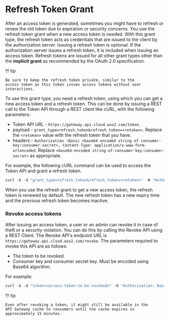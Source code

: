 # Refresh Token Grant

After an access token is generated, sometimes you might have to refresh
or renew the old token due to expiration or security concerns. You use
the refresh token grant when a new access token is needed. With this
grant type, the refresh token acts as credentials that are issued to the
client by the authorization server. Issuing a refresh token is optional.
If the authorization server issues a refresh token, it is included when
issuing an access token. Refresh tokens are issued for all other grant
types other than the **implicit grant** as recommended by the OAuth 2.0
specification.

!!! tip
    
    Be sure to keep the refresh token private, similar to the
    access token as this token issues access tokens without user
    interactions.
    

To use this grant type, you need a refresh token, using which you can
get a new access token and a refresh token. This can be done by issuing
a REST call to the Token API through a REST client like cURL, with the
following parameters:

-   Token API URL -
    `https://gateway.api.cloud.wso2.com/token`.
-   payload -
    `grant_type=refresh_token&refresh_token=<retoken>`. Replace the `<retoken>` value with the refresh token that you have.
-   headers -
    `Authorization :Basic <base64 encoded string of consumer-key:consumer-secret>, Content-Type: application/x-www-form-urlencoded`. Replace
    `<base64-encoded string-of-consumer-key:consumer-secret>` as appropriate.

For example, the following cURL command can be used to access the Token
API and grant a refresh token.

``` java
curl -k -d "grant_type=refresh_token&refresh_token=<retoken>" -H "Authorization: Basic SVpzSWk2SERiQjVlOFZLZFpBblVpX2ZaM2Y4YTpHbTBiSjZvV1Y4ZkM1T1FMTGxDNmpzbEFDVzhh" -H "Content-Type: application/x-www-form-urlencoded" https://gateway.api.cloud.wso2.com/token
```

When you use the refresh grant to get a new access token, the refresh
token is renewed by default. The new refresh token has a new expiry time
and the previous refresh token becomes inactive.

### Revoke access tokens

After issuing an access token, a user or an admin can revoke it
in case of theft or a security violation. You can do this by calling the
Revoke API using a REST Client. The Revoke API's endpoint URL is
`https://gateway.api.cloud.wso2.com/revoke`. The parameters required to invoke this API are as follows:

-   The token to be revoked.
-   Consumer key and consumer secret key. Must be encoded using Base64
    algorithm.

For example:

``` java
curl -k -d "token=<access-token-to-be-revoked>" -H "Authorization: Basic Base64Encoded(Consumer-key:consumer-secret)" https://gateway.api.cloud.wso2.com/revoke
```

!!! tip
    
    Even after revoking a token, it might still be available in the
    API Gateway cache to consumers until the cache expires in approximately 15 minutes.


